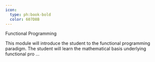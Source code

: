 ```yaml
---
icon:
  type: ph:book-bold
  color: 607D8B
---
```

Functional Programming

This module will introduce the student to the functional programming paradigm. The student will learn the mathematical basis underlying functional pro ... 
